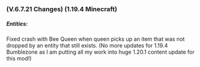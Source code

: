 ### **(V.6.7.21 Changes) (1.19.4 Minecraft)**

##### Entities:
Fixed crash with Bee Queen when queen picks up an item that was not dropped by an entity that still exists.
  (No more updates for 1.19.4 Bumblezone as I am putting all my work into huge 1.20.1 content update for this mod!)

